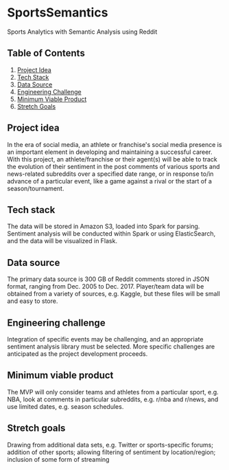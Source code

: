 # SportsSemantics
Sports Analytics with Semantic Analysis using Reddit

## Table of Contents
1. [Project Idea](README.md#project-idea)
1. [Tech Stack](README.md#tech-stack)
1. [Data Source](README.md#data-source)
1. [Engineering Challenge](README.md#engineering-challenge)
1. [Minimum Viable Product](README.md#minimum-viable-product)
1. [Stretch Goals](README.md#stretch-goals)

## Project idea
In the era of social media, an athlete or franchise's social media presence is an important element in developing and maintaining a successful career. With this project, an athlete/franchise or their agent(s) will be able to track the evolution of their sentiment in the post comments of various sports and news-related subreddits over a specified date range, or in response to/in advance of a particular event, like a game against a rival or the start of a season/tournament.

## Tech stack
The data will be stored in Amazon S3, loaded into Spark for parsing. Sentiment analysis will be conducted within Spark or using ElasticSearch, and the data will be visualized in Flask. 

## Data source
The primary data source is 300 GB of Reddit comments stored in JSON format, ranging from Dec. 2005 to Dec. 2017. Player/team data will be obtained from a variety of sources, e.g. Kaggle, but these files will be small and easy to store.

## Engineering challenge
Integration of specific events may be challenging, and an appropriate sentiment analysis library must be selected. More specific challenges are anticipated as the project development proceeds.

## Minimum viable product
The MVP will only consider teams and athletes from a particular sport, e.g. NBA, look at comments in particular subreddits, e.g. r/nba and r/news, and use limited dates, e.g. season schedules.

## Stretch goals
Drawing from additional data sets, e.g. Twitter or sports-specific forums; addition of other sports; allowing filtering of sentiment by location/region; inclusion of some form of streaming





